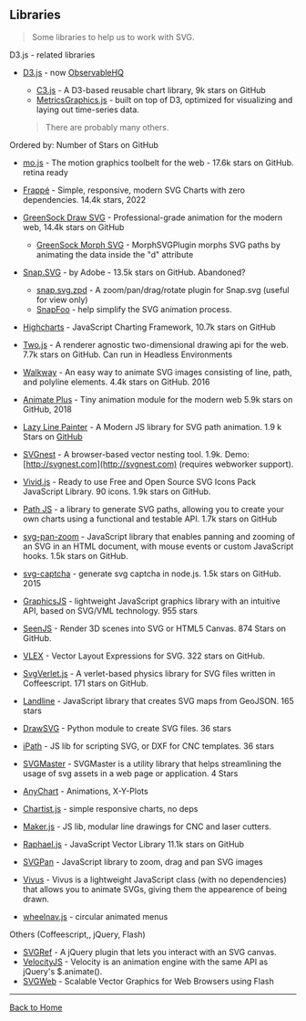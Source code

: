 ## Libraries
> Some libraries to help us to work with SVG.

D3.js - related libraries

* [D3.js](https://d3js.org/) - now [ObservableHQ](https://observablehq.com/)
  * [C3.js](https://github.com/masayuki0812/c3) - A D3-based reusable chart library, 9k stars on GitHub
  * [MetricsGraphics.js](http://metricsgraphicsjs.org/) - built on top of D3, optimized for visualizing and laying out time-series data.

  > There are probably many others.

Ordered by: Number of Stars on GitHub

* [mo.js](https://github.com/legomushroom/mojs) - The motion graphics toolbelt for the web - 17.6k stars on GitHub. retina ready
* [Frappé](https://github.com/frappe/charts) - Simple, responsive, modern SVG Charts with zero dependencies. 14.4k stars, 2022
* [GreenSock Draw SVG](http://greensock.com/drawSVG) - Professional-grade animation for the modern web, 14.4k stars on GitHub
  * [GreenSock Morph SVG](http://greensock.com/morphSVG) - MorphSVGPlugin morphs SVG paths by animating the data inside the "d" attribute
* [Snap.SVG](http://snapsvg.io/) - by Adobe - 13.5k stars on GitHub. Abandoned?
  * [snap.svg.zpd](https://github.com/huei90/snap.svg.zpd) - A zoom/pan/drag/rotate plugin for Snap.svg (useful for view only)
  * [SnapFoo](http://yuschick.github.io/SnapFoo/) -  help simplify the SVG animation process.

* [Highcharts](https://www.highcharts.com/) - JavaScript Charting Framework, 10.7k stars on GitHub
* [Two.js](http://jonobr1.github.io/two.js/) - A renderer agnostic two-dimensional drawing api for the web. 7.7k stars on GitHub. Can run in Headless Environments
* [Walkway](http://www.connoratherton.com/walkway) - An easy way to animate SVG images consisting of line, path, and polyline elements. 4.4k stars on GitHub. 2016
* [Animate Plus](https://github.com/bendc/animateplus) -  Tiny animation module for the modern web   5.9k stars on GitHub, 2018
* [Lazy Line Painter](http://lazylinepainter.info/) - A Modern JS library for SVG path animation. 1.9 k Stars on [GitHub](https://github.com/camoconnell/lazy-line-painter)
* [SVGnest](https://github.com/Jack000/SVGnest) - A browser-based vector nesting tool. 1.9k. Demo: [http://svgnest.com](http://svgnest.com) (requires webworker support).
* [Vivid.js](https://webkul.github.io/vivid/) - Ready to use Free and Open Source SVG Icons Pack JavaScript Library. 90 icons. 1.9k stars on GitHub.
* [Path JS](https://github.com/andreaferretti/paths-js) - a library to generate SVG paths, allowing you to create your own charts using a functional and testable API. 1.7k stars on GitHub
* [svg-pan-zoom](https://github.com/ariutta/svg-pan-zoom) - JavaScript library that enables panning and zooming of an SVG in an HTML document, with mouse events or custom JavaScript hooks. 1.5k stars on GitHub.
* [svg-captcha](https://github.com/lemonce/svg-captcha) - generate svg captcha in node.js. 1.5k stars on GitHub. 2015
* [GraphicsJS](http://www.graphicsjs.org) -  lightweight JavaScript graphics library with an intuitive API, based on SVG/VML technology. 955 stars
* [SeenJS](https://github.com/themadcreator/seen) - Render 3D scenes into SVG or HTML5 Canvas. 874 Stars on GitHub.
* [VLEX](https://github.com/indus/VLEX) -  Vector Layout Expressions for SVG. 322 stars on GitHub.
* [SvgVerlet.js](https://github.com/miketucker/svg-verlet.js) - A verlet-based physics library for SVG files written in Coffeescript. 171 stars on GitHub.
* [Landline](http://propublica.github.io/landline/) - JavaScript library that creates SVG maps from GeoJSON. 165 stars
* [DrawSVG](https://github.com/petercollingridge/DrawSVG) - Python module to create SVG files. 36 stars
* [iPath](https://github.com/dr-jerry/iPath) - JS lib for scripting SVG, or DXF for CNC templates. 36 stars
* [SVGMaster](https://oaxoa.github.io/SVGMaster/) - SVGMaster is a utility library that helps streamlining the usage of svg assets in a web page or application. 4 Stars

* [AnyChart](https://www.anychart.com) - Animations, X-Y-Plots
* [Chartist.js](http://gionkunz.github.io/chartist-js/) - simple  responsive charts, no deps
* [Maker.js](http://microsoft.github.io/maker.js/demos/) - JS lib, modular line drawings for CNC and laser cutters.
* [Raphael.js](https://github.com/DmitryBaranovskiy/raphael) - JavaScript Vector Library 11.1k stars on GitHub
* [SVGPan](https://code.google.com/p/svgpan/) - JavaScript library to zoom, drag and pan SVG images
* [Vivus](http://maxwellito.github.io/vivus/) - Vivus is a lightweight JavaScript class (with no dependencies) that allows you to animate SVGs, giving them the appearence of being drawn.
* [wheelnav.js](http://wheelnavjs.softwaretailoring.net) - circular animated menus


Others (Coffeescript,, jQuery, Flash)

* [SVGRef](http://keith-wood.name/svgRef.html) - A jQuery plugin that lets you interact with an SVG canvas.
* [VelocityJS](http://julian.com/research/velocity/#svg) - Velocity is an animation engine with the same API as jQuery's $.animate().
* [SVGWeb](https://code.google.com/p/svgweb/) - Scalable Vector Graphics for Web Browsers using Flash

---
[Back to Home](https://github.com/knbknb/awesome-svg)
